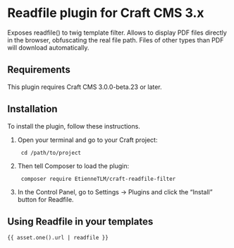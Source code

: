 # Readfile plugin for Craft CMS 3.x

Exposes readfile() to twig template filter. Allows to display PDF files directly in the browser, obfuscating the real file path. Files of other types than PDF will download automatically.

## Requirements

This plugin requires Craft CMS 3.0.0-beta.23 or later.

## Installation

To install the plugin, follow these instructions.

1. Open your terminal and go to your Craft project:

        cd /path/to/project

2. Then tell Composer to load the plugin:

        composer require EtienneTLM/craft-readfile-filter

3. In the Control Panel, go to Settings → Plugins and click the “Install” button for Readfile.

## Using Readfile in your templates

`{{ asset.one().url | readfile }}`